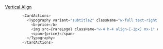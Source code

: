 [Vertical Align](https://tailwindcss.com/docs/vertical-align)  

```js
        <CardActions>
          <Typography variant="subtitle2" className="w-full text-right ">
            <b>price</b>
            <img src={rareLogo} className="w-4 h-4 align-[-2px] mx-1" alt="logo" />
            <span>{price}</span>
          </Typography>
        </CardActions>
```
